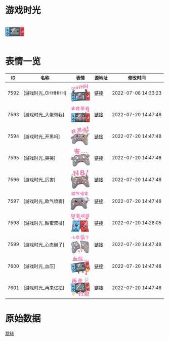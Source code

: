 # 游戏时光

<img src="./cover.png" height="60" alt="cover" />

# 表情一览

|ID|名称|表情|源地址|修改时间|
|----|----|----|----|----|
|7592|[游戏时光_OHHHHH]|<img src="./pic/007592_%5B游戏时光_OHHHHH%5D.png" height="60" alt="OHHHHH"/>|[链接](http://i0.hdslb.com/bfs/emote/368e69e2d8ec10439fd8ff19e893f12cd0653923.png)|2022-07-08 14:33:23|
|7593|[游戏时光_大佬带我]|<img src="./pic/007593_%5B游戏时光_大佬带我%5D.png" height="60" alt="大佬带我"/>|[链接](http://i0.hdslb.com/bfs/emote/a48c1a8d720a7374b8a0e0123e288a4d9f5336c1.png)|2022-07-20 14:47:48|
|7594|[游戏时光_开黑吗]|<img src="./pic/007594_%5B游戏时光_开黑吗%5D.png" height="60" alt="开黑吗"/>|[链接](http://i0.hdslb.com/bfs/emote/743079e15df1d380266b397b7631fb9441d6b5b7.png)|2022-07-20 14:47:48|
|7595|[游戏时光_哭哭]|<img src="./pic/007595_%5B游戏时光_哭哭%5D.png" height="60" alt="哭哭"/>|[链接](http://i0.hdslb.com/bfs/emote/9a424cba1ea30018c52cb4de83ee056b64551f4f.png)|2022-07-20 14:47:48|
|7596|[游戏时光_厉害]|<img src="./pic/007596_%5B游戏时光_厉害%5D.png" height="60" alt="厉害"/>|[链接](http://i0.hdslb.com/bfs/emote/fb9cfda920bbafcb7cd7d9356dc0515e0d00c739.png)|2022-07-20 14:47:48|
|7597|[游戏时光_欧气喷雾]|<img src="./pic/007597_%5B游戏时光_欧气喷雾%5D.png" height="60" alt="欧气喷雾"/>|[链接](http://i0.hdslb.com/bfs/emote/0bd003b7505900b48ab6aee914e0713f8e9070fa.png)|2022-07-20 14:47:48|
|7598|[游戏时光_甜蜜双排]|<img src="./pic/007598_%5B游戏时光_甜蜜双排%5D.png" height="60" alt="甜蜜双排"/>|[链接](http://i0.hdslb.com/bfs/emote/b73a459933b2eaa4845936eaf6e77175fa0c6536.png)|2022-07-20 14:28:05|
|7599|[游戏时光_心态崩了]|<img src="./pic/007599_%5B游戏时光_心态崩了%5D.png" height="60" alt="心态崩了"/>|[链接](http://i0.hdslb.com/bfs/emote/abdbb269a056883a5e2a7d04f470e7592a0c4579.png)|2022-07-20 14:47:48|
|7600|[游戏时光_血压]|<img src="./pic/007600_%5B游戏时光_血压%5D.png" height="60" alt="血压"/>|[链接](http://i0.hdslb.com/bfs/emote/e9197f1a03cc9a8daaf4b936f8e9c23ca96e722d.png)|2022-07-20 14:47:48|
|7601|[游戏时光_再来亿把]|<img src="./pic/007601_%5B游戏时光_再来亿把%5D.png" height="60" alt="再来亿把"/>|[链接](http://i0.hdslb.com/bfs/emote/147cfc21d2d87798f6e8147499e875748822bb6e.png)|2022-07-20 14:47:48|

# 原始数据

[跳转](./raw.json)


